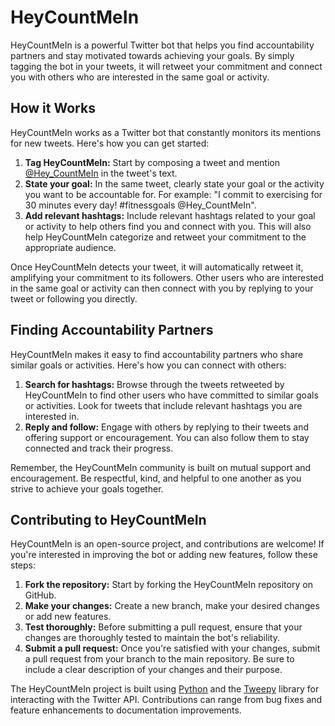 # HeyCountMeIn

HeyCountMeIn is a powerful Twitter bot that helps you find accountability partners and stay motivated towards achieving your goals. By simply tagging the bot in your tweets, it will retweet your commitment and connect you with others who are interested in the same goal or activity.

## How it Works

HeyCountMeIn works as a Twitter bot that constantly monitors its mentions for new tweets. Here's how you can get started:

1. **Tag HeyCountMeIn:** Start by composing a tweet and mention [@Hey_CountMeIn](https://twitter.com/Hey_CountMeIn) in the tweet's text.
2. **State your goal:** In the same tweet, clearly state your goal or the activity you want to be accountable for. For example: "I commit to exercising for 30 minutes every day! #fitnessgoals @Hey_CountMeIn".
3. **Add relevant hashtags:** Include relevant hashtags related to your goal or activity to help others find you and connect with you. This will also help HeyCountMeIn categorize and retweet your commitment to the appropriate audience.

Once HeyCountMeIn detects your tweet, it will automatically retweet it, amplifying your commitment to its followers. Other users who are interested in the same goal or activity can then connect with you by replying to your tweet or following you directly.

## Finding Accountability Partners

HeyCountMeIn makes it easy to find accountability partners who share similar goals or activities. Here's how you can connect with others:

1. **Search for hashtags:** Browse through the tweets retweeted by HeyCountMeIn to find other users who have committed to similar goals or activities. Look for tweets that include relevant hashtags you are interested in.
2. **Reply and follow:** Engage with others by replying to their tweets and offering support or encouragement. You can also follow them to stay connected and track their progress.

Remember, the HeyCountMeIn community is built on mutual support and encouragement. Be respectful, kind, and helpful to one another as you strive to achieve your goals together.

## Contributing to HeyCountMeIn

HeyCountMeIn is an open-source project, and contributions are welcome! If you're interested in improving the bot or adding new features, follow these steps:

1. **Fork the repository:** Start by forking the HeyCountMeIn repository on GitHub.
2. **Make your changes:** Create a new branch, make your desired changes or add new features.
3. **Test thoroughly:** Before submitting a pull request, ensure that your changes are thoroughly tested to maintain the bot's reliability.
4. **Submit a pull request:** Once you're satisfied with your changes, submit a pull request from your branch to the main repository. Be sure to include a clear description of your changes and their purpose.

The HeyCountMeIn project is built using [Python](https://www.python.org/) and the [Tweepy](https://www.tweepy.org/) library for interacting with the Twitter API. Contributions can range from bug fixes and feature enhancements to documentation improvements.
